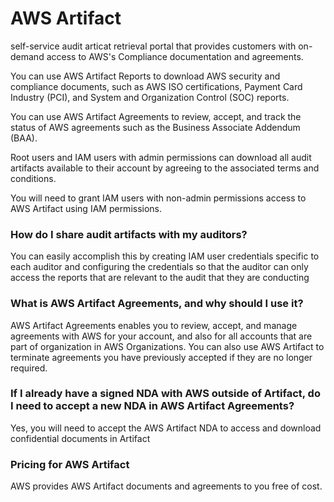 # AWS Artifact

self-service audit articat retrieval portal that provides customers with on-demand access to AWS's Compliance documentation and agreements.

You can use AWS Artifact Reports to download AWS security and compliance documents, such as AWS ISO certifications, Payment Card Industry (PCI), and System and Organization Control (SOC) reports.

You can use AWS Artifact Agreements to review, accept, and track the status of AWS agreements such as the Business Associate Addendum (BAA).

Root users and IAM users with admin permissions can download all audit artifacts available to their account by agreeing to the associated terms and conditions.

You will need to grant IAM users with non-admin permissions access to AWS Artifact using IAM permissions.

### How do I share audit artifacts with my auditors?

You can easily accomplish this by creating IAM user credentials specific to each auditor and configuring the credentials so that the auditor can only access the reports that are relevant to the audit that they are conducting

### What is AWS Artifact Agreements, and why should I use it?

AWS Artifact Agreements enables you to review, accept, and manage agreements with AWS for your account, and also for all accounts that are part of organization in AWS Organizations. You can also use AWS Artifact to terminate agreements you have previously accepted if they are no longer required.

### If I already have a signed NDA with AWS outside of Artifact, do I need to accept a new NDA in AWS Artifact Agreements?

Yes, you will need to accept the AWS Artifact NDA to access and download confidential documents in Artifact

### Pricing for AWS Artifact

AWS provides AWS Artifact documents and agreements to you free of cost.